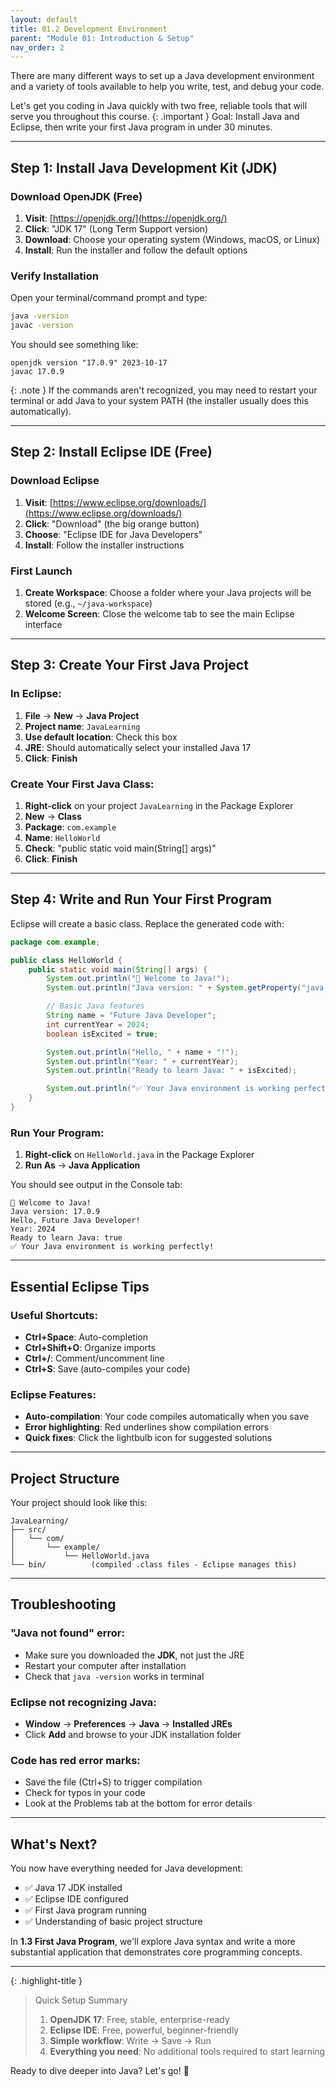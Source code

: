 ```yaml
---
layout: default
title: 01.2 Development Environment
parent: "Module 01: Introduction & Setup"
nav_order: 2
---
```


There are many different ways to set up a Java development environment and a variety of tools available to help you write, test, and debug your code.

Let's get you coding in Java quickly with two free, reliable tools that will serve you throughout this course.
{: .important }
Goal: Install Java and Eclipse, then write your first Java program in under 30 minutes.

---

## Step 1: Install Java Development Kit (JDK)

### Download OpenJDK (Free)

1. **Visit**: [https://openjdk.org/](https://openjdk.org/)
2. **Click**: "JDK 17" (Long Term Support version)
3. **Download**: Choose your operating system (Windows, macOS, or Linux)
4. **Install**: Run the installer and follow the default options

### Verify Installation

Open your terminal/command prompt and type:

```bash
java -version
javac -version
```

You should see something like:

```
openjdk version "17.0.9" 2023-10-17
javac 17.0.9
```

{: .note }
If the commands aren't recognized, you may need to restart your terminal or add Java to your system PATH (the installer usually does this automatically).

---

## Step 2: Install Eclipse IDE (Free)

### Download Eclipse

1. **Visit**: [https://www.eclipse.org/downloads/](https://www.eclipse.org/downloads/)
2. **Click**: "Download" (the big orange button)
3. **Choose**: "Eclipse IDE for Java Developers"
4. **Install**: Follow the installer instructions

### First Launch

1. **Create Workspace**: Choose a folder where your Java projects will be stored (e.g., `~/java-workspace`)
2. **Welcome Screen**: Close the welcome tab to see the main Eclipse interface

---

## Step 3: Create Your First Java Project

### In Eclipse:

1. **File** → **New** → **Java Project**
2. **Project name**: `JavaLearning`
3. **Use default location**: Check this box
4. **JRE**: Should automatically select your installed Java 17
5. **Click**: **Finish**

### Create Your First Java Class:

1. **Right-click** on your project `JavaLearning` in the Package Explorer
2. **New** → **Class**
3. **Package**: `com.example`
4. **Name**: `HelloWorld`
5. **Check**: "public static void main(String[] args)"
6. **Click**: **Finish**

---

## Step 4: Write and Run Your First Program

Eclipse will create a basic class. Replace the generated code with:

```java
package com.example;

public class HelloWorld {
    public static void main(String[] args) {
        System.out.println("🚀 Welcome to Java!");
        System.out.println("Java version: " + System.getProperty("java.version"));

        // Basic Java features
        String name = "Future Java Developer";
        int currentYear = 2024;
        boolean isExcited = true;

        System.out.println("Hello, " + name + "!");
        System.out.println("Year: " + currentYear);
        System.out.println("Ready to learn Java: " + isExcited);

        System.out.println("✅ Your Java environment is working perfectly!");
    }
}
```

### Run Your Program:

1. **Right-click** on `HelloWorld.java` in the Package Explorer
2. **Run As** → **Java Application**

You should see output in the Console tab:

```
🚀 Welcome to Java!
Java version: 17.0.9
Hello, Future Java Developer!
Year: 2024
Ready to learn Java: true
✅ Your Java environment is working perfectly!
```

---

## Essential Eclipse Tips

### Useful Shortcuts:

- **Ctrl+Space**: Auto-completion
- **Ctrl+Shift+O**: Organize imports
- **Ctrl+/**: Comment/uncomment line
- **Ctrl+S**: Save (auto-compiles your code)

### Eclipse Features:

- **Auto-compilation**: Your code compiles automatically when you save
- **Error highlighting**: Red underlines show compilation errors
- **Quick fixes**: Click the lightbulb icon for suggested solutions

---

## Project Structure

Your project should look like this:

```
JavaLearning/
├── src/
│   └── com/
│       └── example/
│           └── HelloWorld.java
└── bin/          (compiled .class files - Eclipse manages this)
```

---

## Troubleshooting

### "Java not found" error:

- Make sure you downloaded the **JDK**, not just the JRE
- Restart your computer after installation
- Check that `java -version` works in terminal

### Eclipse not recognizing Java:

- **Window** → **Preferences** → **Java** → **Installed JREs**
- Click **Add** and browse to your JDK installation folder

### Code has red error marks:

- Save the file (Ctrl+S) to trigger compilation
- Check for typos in your code
- Look at the Problems tab at the bottom for error details

---

## What's Next?

You now have everything needed for Java development:

- ✅ Java 17 JDK installed
- ✅ Eclipse IDE configured
- ✅ First Java program running
- ✅ Understanding of basic project structure

In **1.3 First Java Program**, we'll explore Java syntax and write a more substantial application that demonstrates core programming concepts.

---

{: .highlight-title }

> Quick Setup Summary
>
> 1. **OpenJDK 17**: Free, stable, enterprise-ready
> 2. **Eclipse IDE**: Free, powerful, beginner-friendly
> 3. **Simple workflow**: Write → Save → Run
> 4. **Everything you need**: No additional tools required to start learning

Ready to dive deeper into Java? Let's go! 🚀
